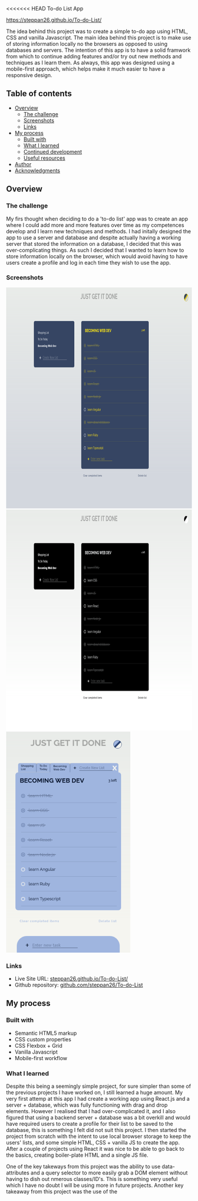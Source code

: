 <<<<<<< HEAD
To-do List App

https://steppan26.github.io/To-do-List/

The idea behind this project was to create a simple to-do app using HTML, CSS and vanilla Javascript. The main idea behind this project is to make use of storing information locally no the browsers as opposed to using databases and servers. The intention of this app is to have a solid framwork from which to continue adding features and/or try out new methods and techniques as I learn them.
As always, this app was designed using a mobile-first approach, which helps make it much easier to have a responsive design.

## Table of contents

- [Overview](#overview)
  - [The challenge](#the-challenge)
  - [Screenshots](#screenshots)
  - [Links](#links)
- [My process](#my-process)
  - [Built with](#built-with)
  - [What I learned](#what-i-learned)
  - [Continued development](#continued-development)
  - [Useful resources](#useful-resources)
- [Author](#author)
- [Acknowledgments](#acknowledgments)


## Overview

### The challenge

My firs thought when deciding to do a 'to-do list' app was to create an app where I could add more and more features over time as my competences develop and I learn new techniques and methods. I had initally designed the app to use a server and database and despite actually having a working server that stored the information on a database, I decided that this was over-complicating things. As such I decided that I wanted to learn how to store information locally on the browser, which would avoid having to have users create a profile and log in each time they wish to use the app.

### Screenshots


<img alt="desktop-mode screenshot using theme 1" src="/screenshots/Screenshot_0.png" height="600" />

<img alt="desktop-mode screenshot using theme 2" src="/screenshots/Screenshot_1.png" height="600" />

<img alt="mobile-mode screenshot using theme 3" src="/screenshots/Screenshot_2.png" height="600" />



### Links

- Live Site URL: [steppan26.github.io/To-do-List/](https://steppan26.github.io/To-do-List/)
- Github repository: [github.com/steppan26/To-do-List](https://github.com/steppan26/To-do-List)

## My process

### Built with

- Semantic HTML5 markup
- CSS custom properties
- CSS Flexbox + Grid
- Vanilla Javascript
- Mobile-first workflow


### What I learned

Despite this being a seemingly simple project, for sure simpler than some of the previous projects I have worked on, I still learned a huge amount. My very first attemp at this app I had create a working app using React.js and a server + database, which was fully functioning with drag and drop elements. However I realised that I had over-complicated it, and I also figured that using a backend server + database was a bit overkill and would have required users to create a profile for their list to be saved to the database, this is something I felt did not suit this project.
I then started the project from scratch with the intent to use local browser storage to keep the users' lists, and some simple HTML, CSS + vanilla JS to create the app. After a couple of projects using React it was nice to be able to go back to the basics, creating boiler-plate HTML and a single JS file.

One of the key takeways from this project was the ability to use data-attributes and a query selector to more easily grab a DOM element without having to dish out nmerous classes/ID's. This is something very useful which I have no doubt I will be using more in future projects.
Another key takeaway from this project was the use of the <template> tag which allows you to create an HTML structure to be re-used multiple times in javascript, this is yet another feature that I did not know existed and I can see how useful it could be (I already envisioned some exampels where this would have been useful to know in some previous projects)

For this project I also wanted to make more of an effort at making sure that I took into consideration the accessibility of the app.

This was not the first time that I have used media queries, but it is the first time that I have used them within the JS code to change the functionality of the app depending on the screen resolution. It turns out that this is easier than I expected, still I am pretty happy with having figured it out:

```js
const minWidth = window.matchMedia("(max-width: 680px)")

function toggleNewListMenu(){
    if(minWidth.matches){
        newListForm.classList.toggle('hidden')
        !newListForm.classList.contains('hidden') ? newListMenuBtn.innerText = 'Ｘ' : newListMenuBtn.innerText = '＋'
    } else {
        newListForm.classList.remove('hidden')
    }
}
```

### Continued development

I fully intend to continue my development as a web developper. For my next project i intend to use a lot of the same methods and techniques learnt during this course, but on my own project without a guiding hand all the way through.
I hope to someday come back to this project once I have learnt more techniques, and I feel more comfortable working with servers and databases, to add more features.

### Useful resources

- [Stack Overflow](https://www.stackoverflow.com) - This website is a fantastic place to find answers to questions which may have already been asked by somebody else. The community is extremely useful and you can often find multiple responses to a problem, which is a great way or learning about new techniques, methods and functions.
- [W3 Schools](https://www.w3schools.com/) - Still being rather new to web development there are still a lot of features and techniques which I am either not familiar, or comfortable, with. This site is always there to help me better understand a method/function and what methods/functions I have access to.


## Author

- Github - [Stéphane Baroux](https://github.com/steppan26)
- Frontend Mentor - [@steppan26](https://www.frontendmentor.io/profile/steppan26)

## Acknowledgments

I would like to thank **Andrei Naegoie** for his fantastic enthusiasm and detailed information. I particularly liked the way the course has been updated throughout the years and how he still keeps old content, which may not be seen as relevant after an update or new software has been released, but instead teaches you the old ways of doing things so that you have a better understanding of why certain tools exist.

I would also like to thank **Wolfgang**, the teacher's assistant over on Udemy, who is always very quick to respond to any question and/or comment to help us keep up with the course. This is so valuable to help students not get discouraged when it becomes difficult to follow the video.
=======
## Welcome to GitHub Pages

You can use the [editor on GitHub](https://github.com/steppan26/To-do-List/edit/main/README.md) to maintain and preview the content for your website in Markdown files.

Whenever you commit to this repository, GitHub Pages will run [Jekyll](https://jekyllrb.com/) to rebuild the pages in your site, from the content in your Markdown files.

### Markdown

Markdown is a lightweight and easy-to-use syntax for styling your writing. It includes conventions for

```markdown
Syntax highlighted code block

# Header 1
## Header 2
### Header 3

- Bulleted
- List

1. Numbered
2. List

**Bold** and _Italic_ and `Code` text

[Link](url) and ![Image](src)
```

For more details see [GitHub Flavored Markdown](https://guides.github.com/features/mastering-markdown/).

### Jekyll Themes

Your Pages site will use the layout and styles from the Jekyll theme you have selected in your [repository settings](https://github.com/steppan26/To-do-List/settings/pages). The name of this theme is saved in the Jekyll `_config.yml` configuration file.

### Support or Contact

Having trouble with Pages? Check out our [documentation](https://docs.github.com/categories/github-pages-basics/) or [contact support](https://support.github.com/contact) and we’ll help you sort it out.
>>>>>>> 2469d6a14eb55aaa68dfb8e96414ea16e79da3e2
